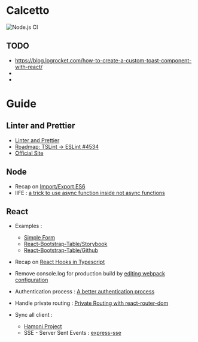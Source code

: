 # Calcetto
![Node.js CI](https://github.com/paolocattani/calcetto/workflows/Node.js%20CI/badge.svg?branch=develop&event=push)

## TODO
- https://blog.logrocket.com/how-to-create-a-custom-toast-component-with-react/
-
-

# Guide

## Linter and Prettier
- [Linter and Prettier](https://www.robertcooper.me/using-eslint-and-prettier-in-a-typescript-project)
- [Roadmap: TSLint -> ESLint #4534](https://github.com/palantir/tslint/issues/4534)
 - [Official Site](https://eslint.org/docs/user-guide/configuring)

## Node
- Recap on [Import/Export ES6](https://medium.com/@etherealm/named-export-vs-default-export-in-es6-affb483a0910)
- IIFE : [a trick to use async function inside not async functions](https://medium.com/javascript-in-plain-english/https-medium-com-javascript-in-plain-english-stop-feeling-iffy-about-using-an-iife-7b0292aba174)


## React
- Examples :
  - [Simple Form](https://www.carlrippon.com/building-super-simple-react-form-component-typescript-basics/)
  - [React-Bootstrap-Table/Storybook](https://react-bootstrap-table.github.io/react-bootstrap-table2/storybook/index.html?selectedKind=Cell%20Editing&selectedStory=Click%20to%20Edit&full=0&addons=1&stories=1&panelRight=0&addonPanel=storybook%2Factions%2Factions-panel)
  - [React-Bootstrap-Table/Github](https://github.com/react-bootstrap-table/react-bootstrap-table2)

- Recap on [React Hooks in Typescript](https://medium.com/@jrwebdev/react-hooks-in-typescript-88fce7001d0d)
- Remove console.log for production build by [editing webpack configuration](https://stackoverflow.com/questions/56276325/how-can-remove-console-log-in-the-production-build-of-a-react-application-create)
- Authentication process : [A better authentication process](https://stackoverflow.com/questions/59422159/redirecting-a-user-to-the-page-they-requested-after-successful-authentication-wi/59423442#59423442)
- Handle private routing : [Private Routing with react-router-dom](https://stackoverflow.com/questions/47747754/how-to-rewrite-the-protected-router-using-typescript-and-react-router-4-and-5)
- Sync all client :
  - [Hamoni Project](https://github.com/pmbanugo/realtime-react-datatable)
  - SSE - Server Sent Events : [express-sse](https://www.npmjs.com/package/express-sse)
